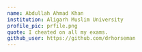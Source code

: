 ```yaml
---
name: Abdullah Ahmad Khan
institution: Aligarh Muslim University
profile_pic: prfile.png
quote: I cheated on all my exams.
github_user: https://github.com/drhorseman
---
```

